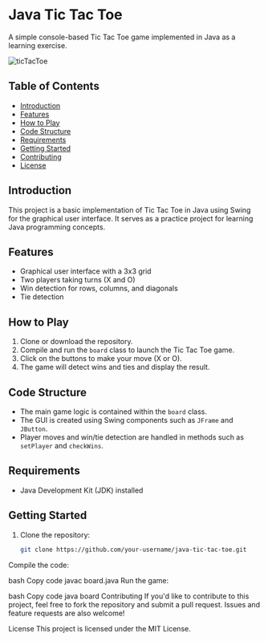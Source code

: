 # Java Tic Tac Toe

A simple console-based Tic Tac Toe game implemented in Java as a learning exercise.


![ticTacToe](https://github.com/GiIIy/TicTacToe/assets/74792652/64d25177-594b-45db-befa-0f7b599d5182)



## Table of Contents

- [Introduction](#introduction)
- [Features](#features)
- [How to Play](#how-to-play)
- [Code Structure](#code-structure)
- [Requirements](#requirements)
- [Getting Started](#getting-started)
- [Contributing](#contributing)
- [License](#license)

## Introduction

This project is a basic implementation of Tic Tac Toe in Java using Swing for the graphical user interface. It serves as a practice project for learning Java programming concepts.

## Features

- Graphical user interface with a 3x3 grid
- Two players taking turns (X and O)
- Win detection for rows, columns, and diagonals
- Tie detection

## How to Play

1. Clone or download the repository.
2. Compile and run the `board` class to launch the Tic Tac Toe game.
3. Click on the buttons to make your move (X or O).
4. The game will detect wins and ties and display the result.

## Code Structure

- The main game logic is contained within the `board` class.
- The GUI is created using Swing components such as `JFrame` and `JButton`.
- Player moves and win/tie detection are handled in methods such as `setPlayer` and `checkWins`.

## Requirements

- Java Development Kit (JDK) installed

## Getting Started

1. Clone the repository:

   ```bash
   git clone https://github.com/your-username/java-tic-tac-toe.git
Compile the code:

bash
Copy code
javac board.java
Run the game:

bash
Copy code
java board
Contributing
If you'd like to contribute to this project, feel free to fork the repository and submit a pull request. Issues and feature requests are also welcome!

License
This project is licensed under the MIT License.
